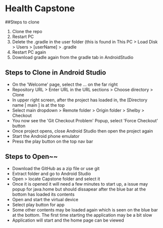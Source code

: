 # Health Capstone

##Steps to clone
1. Clone the repo
2. Restart PC
3. Delete the .gradle in the user folder (this is found in This PC > Load Disk > Users > [userName] > .gradle
4. Restart PC again
5. Download gradle again from the gradle tab in AndroidStudio


## Steps to Clone in Android Studio
- On the 'Welcome' page, select the ... on the far right
- Repository URL > Enter URL in the URL sections > Choose directory > Clone
- In upper right screen, after the project has loaded in, the [Directory name | main ] is at the top
- Select main dropdown > Remote folder > Origin folder > Shelby > Checkout
- You now see the 'Git Checkout Problem' Popup, select 'Force Checkout' button
- Once project opens, close Android Studio then open the project again
- Start the Android phone emulator
- Press the play button on the top nav bar


## Steps to Open~~

- Download the GitHub as a zip file or use git
- Extract folder and go to Android Studio
- Open > locate Capstone folder and select it
- Once it is opened it will need a few minutes to start up, a issue may popup for java.home but should dissapear after the blue bar at the bottom has loaded its contents
- Open and start the virtual device
- Select play button for app
- Some other contents may be loaded again which is seen on the blue bar at the bottom. The first time starting the application may be a bit slow
- Application will start and the home page can be viewed
